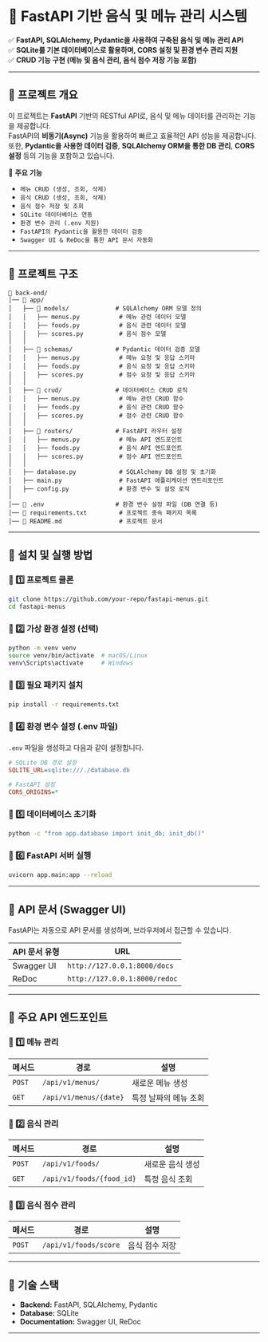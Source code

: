 # 📌 FastAPI 기반 음식 및 메뉴 관리 시스템

✅ **FastAPI, SQLAlchemy, Pydantic을 사용하여 구축된 음식 및 메뉴 관리 API**  
✅ **SQLite를 기본 데이터베이스로 활용하며, CORS 설정 및 환경 변수 관리 지원**  
✅ **CRUD 기능 구현 (메뉴 및 음식 관리, 음식 점수 저장 기능 포함)**  

---

## 📌 프로젝트 개요
이 프로젝트는 **FastAPI** 기반의 RESTful API로, 음식 및 메뉴 데이터를 관리하는 기능을 제공합니다.  
FastAPI의 **비동기(Async)** 기능을 활용하여 빠르고 효율적인 API 성능을 제공합니다.  
또한, **Pydantic을 사용한 데이터 검증**, **SQLAlchemy ORM을 통한 DB 관리**, **CORS 설정** 등의 기능을 포함하고 있습니다.  

🚀 **주요 기능**
- `메뉴 CRUD (생성, 조회, 삭제)`
- `음식 CRUD (생성, 조회, 삭제)`
- `음식 점수 저장 및 조회`
- `SQLite 데이터베이스 연동`
- `환경 변수 관리 (.env 지원)`
- `FastAPI의 Pydantic을 활용한 데이터 검증`
- `Swagger UI & ReDoc을 통한 API 문서 자동화`

---

## 📌 프로젝트 구조
```plaintext
📂 back-end/
│── 📂 app/
│   ├── 📂 models/             # SQLAlchemy ORM 모델 정의
│   │   ├── menus.py           # 메뉴 관련 데이터 모델
│   │   ├── foods.py           # 음식 관련 데이터 모델
│   │   ├── scores.py          # 음식 점수 모델
│   │
│   ├── 📂 schemas/            # Pydantic 데이터 검증 모델
│   │   ├── menus.py           # 메뉴 요청 및 응답 스키마
│   │   ├── foods.py           # 음식 요청 및 응답 스키마
│   │   ├── scores.py          # 점수 요청 및 응답 스키마
│   │
│   ├── 📂 crud/               # 데이터베이스 CRUD 로직
│   │   ├── menus.py           # 메뉴 관련 CRUD 함수
│   │   ├── foods.py           # 음식 관련 CRUD 함수
│   │   ├── scores.py          # 점수 관련 CRUD 함수
│   │
│   ├── 📂 routers/            # FastAPI 라우터 설정
│   │   ├── menus.py           # 메뉴 API 엔드포인트
│   │   ├── foods.py           # 음식 API 엔드포인트
│   │   ├── scores.py          # 점수 API 엔드포인트
│   │
│   ├── database.py            # SQLAlchemy DB 설정 및 초기화
│   ├── main.py                # FastAPI 애플리케이션 엔트리포인트
│   ├── config.py              # 환경 변수 및 설정 로직
│
│── 📄 .env                    # 환경 변수 설정 파일 (DB 연결 등)
│── 📄 requirements.txt         # 프로젝트 종속 패키지 목록
│── 📄 README.md                # 프로젝트 문서
```

---

## 📌 설치 및 실행 방법
### 🔹 1️⃣ 프로젝트 클론
```bash
git clone https://github.com/your-repo/fastapi-menus.git
cd fastapi-menus
```

### 🔹 2️⃣ 가상 환경 설정 (선택)
```bash
python -m venv venv
source venv/bin/activate  # macOS/Linux
venv\Scripts\activate     # Windows
```

### 🔹 3️⃣ 필요 패키지 설치
```bash
pip install -r requirements.txt
```

### 🔹 4️⃣ 환경 변수 설정 (.env 파일)
`.env` 파일을 생성하고 다음과 같이 설정합니다.
```ini
# SQLite DB 경로 설정
SQLITE_URL=sqlite:///./database.db

# FastAPI 설정
CORS_ORIGINS=*
```

### 🔹 5️⃣ 데이터베이스 초기화
```bash
python -c "from app.database import init_db; init_db()"
```

### 🔹 6️⃣ FastAPI 서버 실행
```bash
uvicorn app.main:app --reload
```

---

## 📌 API 문서 (Swagger UI)
FastAPI는 자동으로 API 문서를 생성하며, 브라우저에서 접근할 수 있습니다.

| API 문서 유형 | URL |
|--------------|------------------------|
| Swagger UI  | `http://127.0.0.1:8000/docs` |
| ReDoc       | `http://127.0.0.1:8000/redoc` |

---

## 📌 주요 API 엔드포인트
### 🔹 1️⃣ 메뉴 관리
| 메서드 | 경로 | 설명 |
|--------|------|------|
| `POST` | `/api/v1/menus/` | 새로운 메뉴 생성 |
| `GET`  | `/api/v1/menus/{date}` | 특정 날짜의 메뉴 조회 |

### 🔹 2️⃣ 음식 관리
| 메서드 | 경로 | 설명 |
|--------|------|------|
| `POST` | `/api/v1/foods/` | 새로운 음식 생성 |
| `GET`  | `/api/v1/foods/{food_id}` | 특정 음식 조회 |

### 🔹 3️⃣ 음식 점수 관리
| 메서드 | 경로 | 설명 |
|--------|------|------|
| `POST` | `/api/v1/foods/score` | 음식 점수 저장 |

---

## 📌 기술 스택
- **Backend:** FastAPI, SQLAlchemy, Pydantic
- **Database:** SQLite
- **Documentation:** Swagger UI, ReDoc

---
